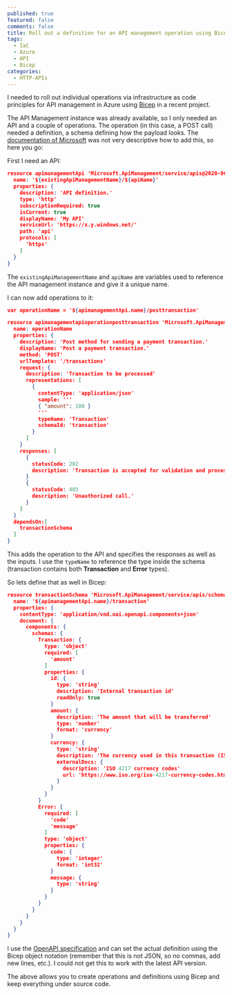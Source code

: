 ```yaml
---
published: true
featured: false
comments: false
title: Roll out a definition for an API management operation using Bicep
tags:
  - IaC
  - Azure
  - API
  - Bicep
categories:
  - HTTP-APIs
---
```

I needed to roll out individual operations via infrastructure as code principles for API management in Azure using [Bicep](https://github.com/Azure/bicep) in a recent project.

The API Management instance was already available, so I only needed an API and a couple of operations. The operation (in this case, a POST call) needed a definition, a schema defining how the payload looks. The [documentation of Microsoft](https://docs.microsoft.com/en-us/azure/templates/microsoft.apimanagement/2019-01-01/service/apis/schemas?tabs=bicep) was not very descriptive how to add this, so here you go:

First I need an API:

```json
resource apimanagementApi 'Microsoft.ApiManagement/service/apis@2020-06-01-preview' = {
  name: '${existingApiManagementName}/${apiName}'
  properties: {
    description: 'API definition.'
    type: 'http'   
    subscriptionRequired: true
    isCurrent: true
    displayName: 'My API'
    serviceUrl: 'https://x.y.windows.net/'
    path: 'api'
    protocols: [
      'https'
    ]
  }
}
```

The `existingApiManagementName` and `apiName` are variables used to reference the API management instance and give it a unique name.

I can now add operations to it:

```json
var operationName = '${apimanagementApi.name}/posttransaction'

resource apimanagementapioperationposttransaction 'Microsoft.ApiManagement/service/apis/operations@2020-06-01-preview' = {
  name: operationName
  properties: {
    description: 'Post method for sending a payment transaction.'
    displayName: 'Post a payment transaction.'
    method: 'POST' 
    urlTemplate: '/transactions'
    request: {
      description: 'Transaction to be processed'     
      representations: [
        {
          contentType: 'application/json'
          sample: '''
          { "amount": 100 }
          '''        
          typeName: 'Transaction'
          schemaId: 'transaction'
        }
      ]
    }
    responses: [
      {
        statusCode: 202
        description: 'Transaction is accepted for validation and processing.'
      }
      {
        statusCode: 403
        description: 'Unauthorized call.'
      }
    ]
  }
  dependsOn:[
    transactionSchema
  ]
}
```

This adds the operation to the API and specifies the responses as well as the inputs. I use the `typeName` to reference the type inside the schema (transaction contains both **Transaction** and **Error** types).

So lets define that as well in Bicep:

```json
resource transactionSchema 'Microsoft.ApiManagement/service/apis/schemas@2019-01-01' = {
  name: '${apimanagementApi.name}/transaction'
  properties: {
    contentType: 'application/vnd.oai.openapi.components+json'
    document: {
      components: {
        schemas: {
          Transaction: {
            type: 'object'
            required: [
              'amount'
            ]
            properties: {
              id: {
                type: 'string'
                description: 'Internal transaction id'
                readOnly: true
              }           
              amount: {
                description: 'The amount that will be transferred'
                type: 'number'
                format: 'currency'
              }
              currency: {
                type: 'string'
                description: 'The currency used in this transaction (ISO 4217 3-letter currency code)'
                externalDocs: {
                  description: 'ISO 4217 currency codes'
                  url: 'https://www.iso.org/iso-4217-currency-codes.html'
                }
              }
            }
          }          
          Error: {
            required: [
              'code'
              'message'
            ]
            type: 'object'
            properties: {
              code: {
                type: 'integer'
                format: 'int32'
              }
              message: {
                type: 'string'
              }
            }
          }
        }
      }
    }
  }   
}

```

I use the [OpenAPI specification](https://swagger.io/docs/specification/data-models/) and can set the actual definition using the Bicep object notation (remember that this is not JSON, so no commas, add new lines, etc.). I could not get this to work with the latest API version.

The above allows you to create operations and definitions using Bicep and keep everything under source code.
